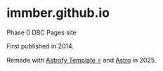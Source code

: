 
immber.github.io
================

Phase 0 DBC Pages site 

First published in 2014. 

Remade with [Astrofy Template ⚡️](https://astrofy-template.netlify.app/) and [Astro](https://astro.build/) in 2025. 
